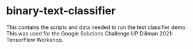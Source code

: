 # binary-text-classifier
This contains the scripts and data needed to run the text classifier demo. This was used for the Google Solutions Challenge UP Diliman 2021: TensorFlow Workshop.
